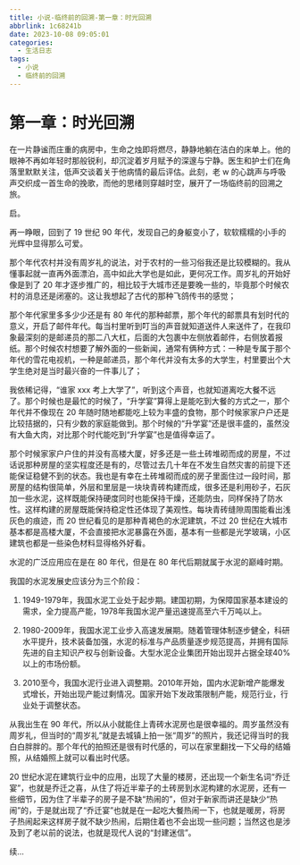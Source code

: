 ```yaml
---
title: 小说-临终前的回溯-第一章：时光回溯
abbrlink: 1c68241b
date: 2023-10-08 09:05:01
categories:
  - 生活日志
tags:
  - 小说
  - 临终前的回溯
---
```


# 第一章：时光回溯

在一片静谧而庄重的病房中，生命之烛即将燃尽，静静地躺在洁白的床单上。他的眼神不再如年轻时那般锐利，却沉淀着岁月赋予的深邃与宁静。医生和护士们在角落里默默关注，低声交谈着关于他病情的最后评估。此刻，老 w 的心跳声与呼吸声交织成一首生命的挽歌，而他的思绪则穿越时空，展开了一场临终前的回溯之旅。

启。

再一睁眼，回到了 19 世纪 90 年代，发现自己的身躯变小了，软软糯糯的小手的光辉中显得那么可爱。

那个年代农村并没有周岁礼的说法，对于农村的一些习俗我还是比较模糊的。我从懂事起就一直再外面漂泊，高中如此大学也是如此，更何况工作。周岁礼的开始好像是到了 20 年才逐步推广的，相比较于大城市还是要晚一些的，毕竟那个时候农村的消息还是闭塞的。这让我想起了古代的那种飞鸽传书的感觉；

那个年代家里多多少少还是有 80 年代的那种邮票，那个年代的邮票具有划时代的意义，开启了邮件年代。每当村里听到叮当的声音就知道送件人来送件了，在我印象最深刻的是邮递员的那二八大杠，后面的大包裹中左侧放着邮件，右侧放着报纸。那个时候农村想要了解外面的一些新闻，通常有俩种方式：一种是专属于那个年代的雪花电视机，一种是邮递员，那个年代并没有太多的大学生，村里要出个大学生绝对是当时最兴奋的一件事儿了；

我依稀记得，“谁家 xxx 考上大学了”，听到这个声音，也就知道离吃大餐不远了。那个时候也是最忙的时候了，“升学宴”算得上是能吃到大餐的方式之一，那个年代并不像现在 20 年随时随地都能吃上较为丰盛的食物，那个时候家家户户还是比较拮据的，只有少数的家庭能做到。那个时候的“升学宴”还是很丰盛的，虽然没有大鱼大肉，对比那个时代能吃到“升学宴”也是值得幸运了。

那个时候家家户户住的并没有高楼大厦，好多还是一些土砖堆砌而成的房屋，不过话说那种房屋的坚实程度还是有的，尽管过去几十年在不发生自然灾害的前提下还能保证稳健不到的状态。我也是有幸在土砖堆砌而成的房子里面住过一段时间，那房屋的结构很简单，外层和里层是一块块青砖构建而成，很多还是利用砂子，石灰加一些水泥，这样既能保持硬度同时也能保持干燥，还能防虫，同样保持了防水性。这样构建的房屋既能保持稳定性还体现了美观性。每块青砖缝隙周围能看出浅灰色的痕迹，而 20 世纪看见的是那种青褐色的水泥建筑，不过 20 世纪在大城市基本都是高楼大厦，不会直接把水泥暴露在外面，基本有一些都是光学玻璃，小区建筑也都是一些染色材料显得格外好看。



水泥的广泛应用应在是在 80 年代，但是在 80 年代后期就属于水泥的巅峰时期。



我国的水泥发展史应该分为三个阶段：



1. 1949-1979年，我国水泥工业处于起步期。建国初期，为保障国家基本建设的需求，全力提高产能，1978年我国水泥产量迅速提高至六千万吨以上。



2. 1980-2009年，我国水泥工业步入高速发展期。随着管理体制逐步健全，科研水平提升，技术装备加强，水泥的标准与产品质量逐步规范提高，并拥有国际先进的自主知识产权与创新设备。大型水泥企业集团开始出现并占据全球40%以上的市场份额。



3. 2010至今，我国水泥行业进入调整期。2010年开始，国内水泥新增产能爆发式增长，开始出现产能过剩情况。国家开始下发政策限制产能，规范行业，行业处于调整状态。



从我出生在 90 年代，所以从小就能住上青砖水泥房也是很幸福的。周岁虽然没有周岁礼，但当时的“周岁礼”就是去城镇上拍一张“周岁”的照片，我还记得当时的我白白胖胖的。那个年代的拍照还是很有时代感的，可以在家里翻找一下父母的结婚照，从结婚照上就可以看出时代感。



20 世纪水泥在建筑行业中的应用，出现了大量的楼房，还出现一个新生名词“乔迁宴”，也就是乔迁之喜，从住了将近半辈子的土砖房到水泥构建的水泥房，还有一些细节，因为住了半辈子的房子是不缺“热闹的”，但对于新家而讲还是缺少“热闹”的，于是就出现了“乔迁宴”也就是在一起吃大餐热闹一下，也就是暖房，将房子热闹起来这样房子就不缺少热闹，后期住着也不会出现一些问题；当然这也是涉及到了老以前的说法，也就是现代人说的“封建迷信”。



续...

